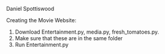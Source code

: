 Daniel Spottiswood

Creating the Movie Website:
  1. Download Entertainment.py, media.py, fresh_tomatoes.py.
  2. Make sure that these are in the same folder
  3. Run Entertainment.py
  
